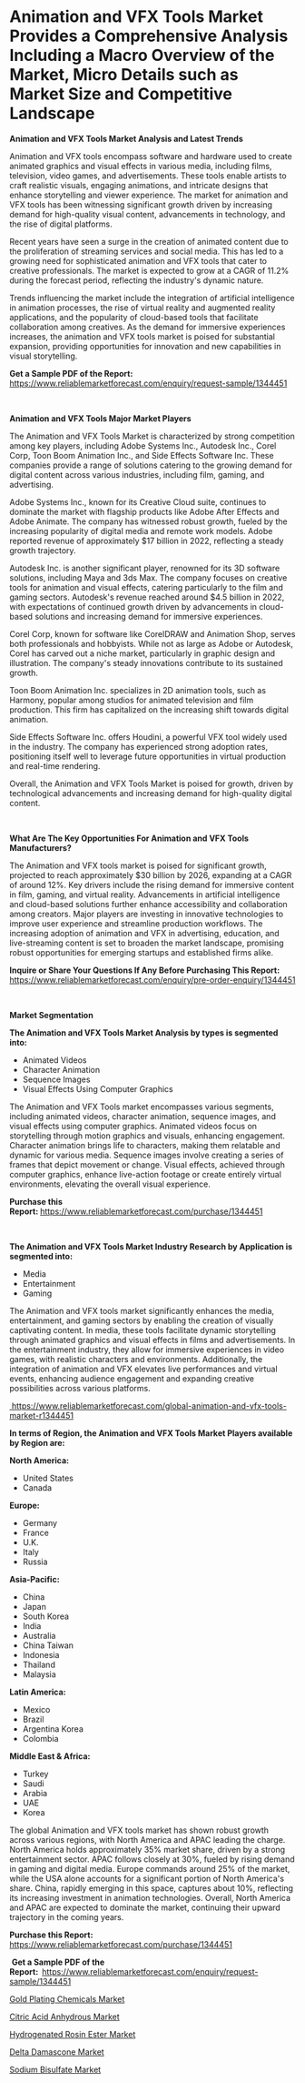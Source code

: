 <p><h1>Animation and VFX Tools Market Provides a Comprehensive Analysis Including a Macro Overview of the Market, Micro Details such as Market Size and Competitive Landscape</h1></p><p><strong>Animation and VFX Tools Market Analysis and Latest Trends</strong></p>
<p><p>Animation and VFX tools encompass software and hardware used to create animated graphics and visual effects in various media, including films, television, video games, and advertisements. These tools enable artists to craft realistic visuals, engaging animations, and intricate designs that enhance storytelling and viewer experience. The market for animation and VFX tools has been witnessing significant growth driven by increasing demand for high-quality visual content, advancements in technology, and the rise of digital platforms.</p><p>Recent years have seen a surge in the creation of animated content due to the proliferation of streaming services and social media. This has led to a growing need for sophisticated animation and VFX tools that cater to creative professionals. The market is expected to grow at a CAGR of 11.2% during the forecast period, reflecting the industry's dynamic nature.</p><p>Trends influencing the market include the integration of artificial intelligence in animation processes, the rise of virtual reality and augmented reality applications, and the popularity of cloud-based tools that facilitate collaboration among creatives. As the demand for immersive experiences increases, the animation and VFX tools market is poised for substantial expansion, providing opportunities for innovation and new capabilities in visual storytelling.</p></p>
<p><strong>Get a Sample PDF of the Report:&nbsp;</strong> <a href="https://www.reliablemarketforecast.com/enquiry/request-sample/1344451?utm_campaign=1108&utm_medium=2&utm_source=Github&utm_content=ia&utm_term=11122024&utm_id=animation-and-vfx-tools">https://www.reliablemarketforecast.com/enquiry/request-sample/1344451</a></p>
<p>&nbsp;</p>
<p><strong>Animation and VFX Tools Major Market Players</strong></p>
<p><p>The Animation and VFX Tools Market is characterized by strong competition among key players, including Adobe Systems Inc., Autodesk Inc., Corel Corp, Toon Boom Animation Inc., and Side Effects Software Inc. These companies provide a range of solutions catering to the growing demand for digital content across various industries, including film, gaming, and advertising.</p><p>Adobe Systems Inc., known for its Creative Cloud suite, continues to dominate the market with flagship products like Adobe After Effects and Adobe Animate. The company has witnessed robust growth, fueled by the increasing popularity of digital media and remote work models. Adobe reported revenue of approximately $17 billion in 2022, reflecting a steady growth trajectory.</p><p>Autodesk Inc. is another significant player, renowned for its 3D software solutions, including Maya and 3ds Max. The company focuses on creative tools for animation and visual effects, catering particularly to the film and gaming sectors. Autodesk's revenue reached around $4.5 billion in 2022, with expectations of continued growth driven by advancements in cloud-based solutions and increasing demand for immersive experiences.</p><p>Corel Corp, known for software like CorelDRAW and Animation Shop, serves both professionals and hobbyists. While not as large as Adobe or Autodesk, Corel has carved out a niche market, particularly in graphic design and illustration. The company's steady innovations contribute to its sustained growth.</p><p>Toon Boom Animation Inc. specializes in 2D animation tools, such as Harmony, popular among studios for animated television and film production. This firm has capitalized on the increasing shift towards digital animation.</p><p>Side Effects Software Inc. offers Houdini, a powerful VFX tool widely used in the industry. The company has experienced strong adoption rates, positioning itself well to leverage future opportunities in virtual production and real-time rendering.</p><p>Overall, the Animation and VFX Tools Market is poised for growth, driven by technological advancements and increasing demand for high-quality digital content.</p></p>
<p>&nbsp;</p>
<p><strong>What Are The Key Opportunities For Animation and VFX Tools Manufacturers?</strong></p>
<p><p>The Animation and VFX tools market is poised for significant growth, projected to reach approximately $30 billion by 2026, expanding at a CAGR of around 12%. Key drivers include the rising demand for immersive content in film, gaming, and virtual reality. Advancements in artificial intelligence and cloud-based solutions further enhance accessibility and collaboration among creators. Major players are investing in innovative technologies to improve user experience and streamline production workflows. The increasing adoption of animation and VFX in advertising, education, and live-streaming content is set to broaden the market landscape, promising robust opportunities for emerging startups and established firms alike.</p></p>
<p><strong>Inquire or Share Your Questions If Any Before Purchasing This Report:</strong> <a href="https://www.reliablemarketforecast.com/enquiry/pre-order-enquiry/1344451?utm_campaign=1108&utm_medium=2&utm_source=Github&utm_content=ia&utm_term=11122024&utm_id=animation-and-vfx-tools">https://www.reliablemarketforecast.com/enquiry/pre-order-enquiry/1344451</a></p>
<p>&nbsp;</p>
<p><strong>Market Segmentation</strong></p>
<p><strong>The Animation and VFX Tools Market Analysis by types is segmented into:</strong></p>
<p><ul><li>Animated Videos</li><li>Character Animation</li><li>Sequence Images</li><li>Visual Effects Using Computer Graphics</li></ul></p>
<p><p>The Animation and VFX Tools market encompasses various segments, including animated videos, character animation, sequence images, and visual effects using computer graphics. Animated videos focus on storytelling through motion graphics and visuals, enhancing engagement. Character animation brings life to characters, making them relatable and dynamic for various media. Sequence images involve creating a series of frames that depict movement or change. Visual effects, achieved through computer graphics, enhance live-action footage or create entirely virtual environments, elevating the overall visual experience.</p></p>
<p><strong>Purchase this Report:&nbsp;</strong><a href="https://www.reliablemarketforecast.com/purchase/1344451?utm_campaign=1108&utm_medium=2&utm_source=Github&utm_content=ia&utm_term=11122024&utm_id=animation-and-vfx-tools">https://www.reliablemarketforecast.com/purchase/1344451</a></p>
<p>&nbsp;</p>
<p><strong>The Animation and VFX Tools Market Industry Research by Application is segmented into:</strong></p>
<p><ul><li>Media</li><li>Entertainment</li><li>Gaming</li></ul></p>
<p><p>The Animation and VFX tools market significantly enhances the media, entertainment, and gaming sectors by enabling the creation of visually captivating content. In media, these tools facilitate dynamic storytelling through animated graphics and visual effects in films and advertisements. In the entertainment industry, they allow for immersive experiences in video games, with realistic characters and environments. Additionally, the integration of animation and VFX elevates live performances and virtual events, enhancing audience engagement and expanding creative possibilities across various platforms.</p></p>
<p><a href="https://www.reliablemarketforecast.com/global-animation-and-vfx-tools-market-r1344451?utm_campaign=1108&utm_medium=2&utm_source=Github&utm_content=ia&utm_term=11122024&utm_id=animation-and-vfx-tools">&nbsp;https://www.reliablemarketforecast.com/global-animation-and-vfx-tools-market-r1344451</a></p>
<p><strong>In terms of Region, the Animation and VFX Tools Market Players available by Region are:</strong></p>
<p>
    <p> <strong> North America: </strong>
        <ul>
            <li>United States</li>
            <li>Canada</li>
        </ul>
        </p> 
    <p> <strong> Europe: </strong>
        <ul>
            <li>Germany</li>
            <li>France</li>
            <li>U.K.</li>
            <li>Italy</li>
            <li>Russia</li>
        </ul>
        </p> 
    <p> <strong> Asia-Pacific: </strong>
        <ul>
            <li>China</li>
            <li>Japan</li>
            <li>South Korea</li>
            <li>India</li>
            <li>Australia</li>
            <li>China Taiwan</li>
            <li>Indonesia</li>
            <li>Thailand</li>
            <li>Malaysia</li>
        </ul>
        </p> 
    <p> <strong> Latin America: </strong>
        <ul>
            <li>Mexico</li>
            <li>Brazil</li>
            <li>Argentina Korea</li>
            <li>Colombia</li>
        </ul>
        </p> 
    <p> <strong> Middle East & Africa: </strong>
        <ul>
            <li>Turkey</li>
            <li>Saudi</li>
            <li>Arabia</li>
            <li>UAE</li>
            <li>Korea</li>
        </ul>
    </p>
    </p>
<p><p>The global Animation and VFX tools market has shown robust growth across various regions, with North America and APAC leading the charge. North America holds approximately 35% market share, driven by a strong entertainment sector. APAC follows closely at 30%, fueled by rising demand in gaming and digital media. Europe commands around 25% of the market, while the USA alone accounts for a significant portion of North America's share. China, rapidly emerging in this space, captures about 10%, reflecting its increasing investment in animation technologies. Overall, North America and APAC are expected to dominate the market, continuing their upward trajectory in the coming years.</p></p>
<p><strong>Purchase this Report: </strong><a href="https://www.reliablemarketforecast.com/purchase/1344451?utm_campaign=1108&utm_medium=2&utm_source=Github&utm_content=ia&utm_term=11122024&utm_id=animation-and-vfx-tools">https://www.reliablemarketforecast.com/purchase/1344451</a></p>
<p>&nbsp;<strong>Get a Sample PDF of the Report:&nbsp;&nbsp;</strong><a href="https://www.reliablemarketforecast.com/enquiry/request-sample/1344451?utm_campaign=1108&utm_medium=2&utm_source=Github&utm_content=ia&utm_term=11122024&utm_id=animation-and-vfx-tools">https://www.reliablemarketforecast.com/enquiry/request-sample/1344451</a></p>
<p><strong></strong></p>
<p><p><a href="https://www.linkedin.com/pulse/expert-analysis-gold-plating-chemicals-market-dynamics-ip8ye?utm_campaign=1108&utm_medium=2&utm_source=Github&utm_content=ia&utm_term=11122024&utm_id=animation-and-vfx-tools">Gold Plating Chemicals Market</a></p><p><a href="https://www.linkedin.com/pulse/examining-citric-acid-anhydrousmarket-factorsinfluencing-wlbze?utm_campaign=1108&utm_medium=2&utm_source=Github&utm_content=ia&utm_term=11122024&utm_id=animation-and-vfx-tools">Citric Acid Anhydrous Market</a></p><p><a href="https://www.linkedin.com/pulse/hydrogenated-rosin-ester-market-analysis-report-2024-2031-bjhhe?utm_campaign=1108&utm_medium=2&utm_source=Github&utm_content=ia&utm_term=11122024&utm_id=animation-and-vfx-tools">Hydrogenated Rosin Ester Market</a></p><p><a href="https://www.linkedin.com/pulse/sales-channel-penetration-market-opportunities-delta-damascone-jigke?utm_campaign=1108&utm_medium=2&utm_source=Github&utm_content=ia&utm_term=11122024&utm_id=animation-and-vfx-tools">Delta Damascone Market</a></p><p><a href="https://www.linkedin.com/pulse/sodium-bisulfate-market-forecasting-share-size-revenue-2qgae?utm_campaign=1108&utm_medium=2&utm_source=Github&utm_content=ia&utm_term=11122024&utm_id=animation-and-vfx-tools">Sodium Bisulfate Market</a></p></p>